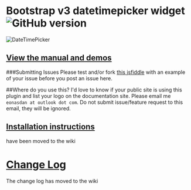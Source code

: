 # Bootstrap v3 datetimepicker widget ![GitHub version](https://badge.fury.io/gh/Eonasdan%2Fbootstrap-datetimepicker.png)

![DateTimePicker](http://i.imgur.com/nfnvh5g.png)

## [View the manual and demos](http://eonasdan.github.io/bootstrap-datetimepicker/)

###Submitting Issues
Please test and/or fork [this jsfiddle](http://jsfiddle.net/d3wCU/) with an example of your issue before you post an issue here. 

##Where do you use this?
I'd love to know if your public site is using this plugin and list your logo on the documentation site. Please email me `eonasdan at outlook dot com`. Do not submit issue/feature request to this email, they will be ignored.

## [Installation instructions](https://github.com/Eonasdan/bootstrap-datetimepicker/wiki/Installation)
have been moved to the wiki









# [Change Log](https://github.com/Eonasdan/bootstrap-datetimepicker/wiki/Change-Log)
The change log has moved to the wiki
